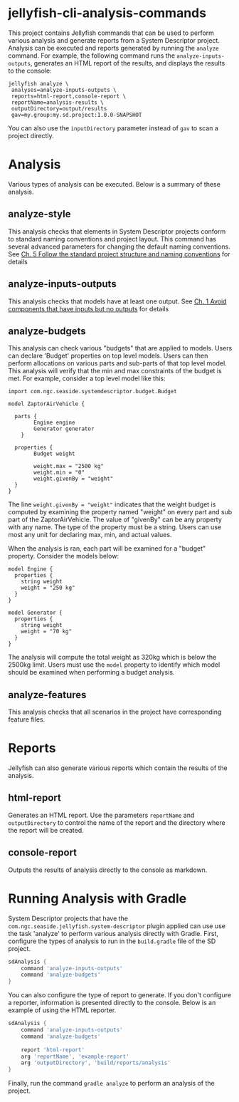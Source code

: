 # jellyfish-cli-analysis-commands
This project contains Jellyfish commands that can be used to perform various analysis and generate reports from a 
System Descriptor project.  Analysis can be executed and reports generated by running the `analyze` command.  For
example, the following command runs the `analyze-inputs-outputs`, generates an HTML report of the results, and 
displays the results to the console:
```
jellyfish analyze \
 analyses=analyze-inputs-outputs \
 reports=html-report,console-report \
 reportName=analysis-results \
 outputDirectory=output/results
 gav=my.group:my.sd.project:1.0.0-SNAPSHOT
```

You can also use the `inputDirectory` parameter instead of `gav` to scan a project directly.

# Analysis
Various types of analysis can be executed.  Below is a summary of these analysis.

## analyze-style
This analysis checks that elements in System Descriptor projects conform to standard naming conventions and project
layout. This command has several advanced parameters for changing the default naming conventions. See
[Ch. 5 Follow the standard project structure and naming conventions](http://10.166.134.55/confluence/display/SEAS/Ch.+5+Follow+the+standard+project+structure+and+naming+conventions)
for details

## analyze-inputs-outputs 
This analysis checks that models have at least one output.  See
[Ch. 1 Avoid components that have inputs but no outputs](http://10.166.134.55/confluence/display/SEAS/Ch.+1+Avoid+components+that+have+inputs+but+no+outputs)
for details

## analyze-budgets
This analysis can check various "budgets" that are applied to models.  Users can declare 'Budget' properties on top 
level models.  Users can then perform allocations on various parts and sub-parts of that top level model.  This analysis
will verify that the min and max constraints of the budget is met.  For example, consider a top level model like this:

```
import com.ngc.seaside.systemdescriptor.budget.Budget

model ZaptorAirVehicle {

  parts {
		Engine engine
		Generator generator
	}

  properties {
		Budget weight

		weight.max = "2500 kg"
		weight.min = "0"
		weight.givenBy = "weight"
  }
}
```

The line `weight.givenBy = "weight"` indicates that the weight budget is computed by examining the property named 
"weight" on every part and sub part of the ZaptorAirVehicle.  The value of "givenBy" can be any property with any name.
The type of the property must be a string.  Users can use most any unit for declaring max, min, and actual values.  

When the analysis is ran, each part will be examined for a "budget" property.  Consider the models below:

```
model Engine {
  properties {
  	string weight
  	weight = "250 kg"
  }
}
```

```
model Generator {
  properties {
  	string weight
  	weight = "70 kg"
  }
}
```

The analysis will compute the total weight as 320kg which is below the 2500kg limit.  Users must use the `model`
property to identify which model should be examined when performing a budget analysis. 

## analyze-features
This analysis checks that all scenarios in the project have corresponding feature files.

# Reports
Jellyfish can also generate various reports which contain the results of the analysis.

## html-report
Generates an HTML report.  Use the parameters `reportName` and `outputDirectory` to control the name of the report and
the directory where the report will be created.

## console-report
Outputs the results of analysis directly to the console as markdown.

# Running Analysis with Gradle
System Descriptor projects that have the `com.ngc.seaside.jellyfish.system-descriptor` plugin applied can use use the
task 'analyze' to perform various analysis directly with Gradle.  First, configure the types of analysis to run in the
`build.gradle` file of the SD project.

```groovy
sdAnalysis {
    command 'analyze-inputs-outputs'
    command 'analyze-budgets'
}
```

You can also configure the type of report to generate.  If you don't configure a reporter, information is presented 
directly to the console.  Below is an example of using the HTML reporter.

```groovy
sdAnalysis {
    command 'analyze-inputs-outputs'
    command 'analyze-budgets'
    
    report 'html-report'
    arg 'reportName', 'example-report'
    arg 'outputDirectory', 'build/reports/analysis'
}
```

Finally, run the command `gradle analyze` to perform an analysis of the project. 
